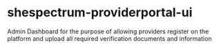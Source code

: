 # shespectrum-providerportal-ui
Admin Dashboard for the purpose of allowing providers register on the platform and upload all required verification documents and information
